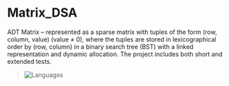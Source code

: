 # Matrix_DSA
ADT Matrix – represented as a sparse matrix with tuples of the form (row, column, value) (value ≠ 0), where the tuples are stored in lexicographical order by (row, column) in a binary search tree (BST) with a linked representation and dynamic allocation. The project includes both short and extended tests.
> ![Languages](https://img.shields.io/badge/Languages-C++-blue)
